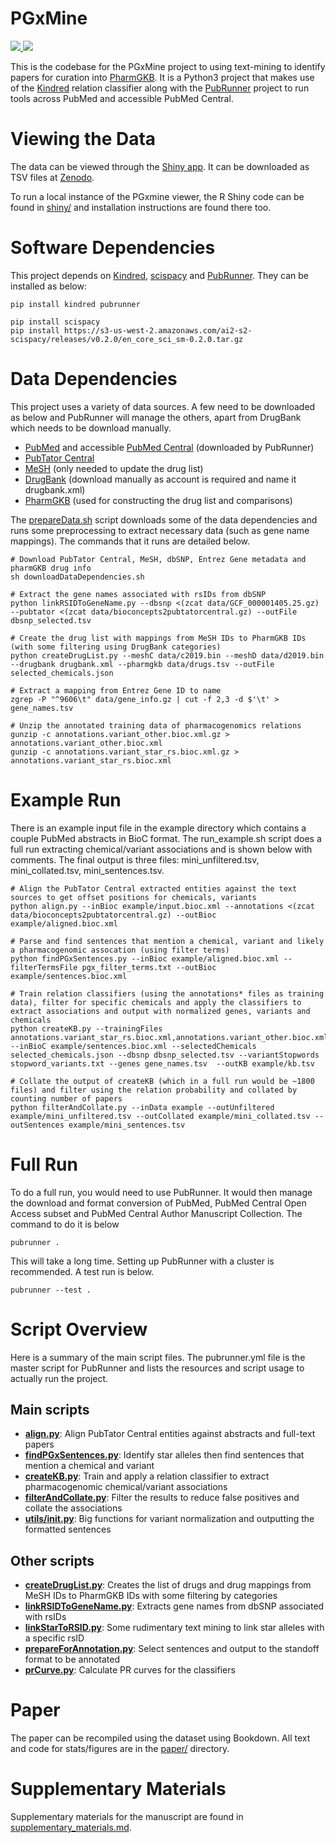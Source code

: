 # PGxMine

<p>
<a href="https://pgxmine.pharmgkb.org/">
   <img src="https://img.shields.io/badge/data-viewer-9e42f4.svg" />
</a>
<a href="https://doi.org/10.5281/zenodo.3360930">
   <img src="https://zenodo.org/badge/DOI/10.5281/zenodo.3360931.svg" />
</a>
</p>

This is the codebase for the PGxMine project to using text-mining to identify papers for curation into [PharmGKB](https://www.pharmgkb.org). It is a Python3 project that makes use of the [Kindred](https://github.com/jakelever/kindred) relation classifier along with the [PubRunner](https://github.com/jakelever/pubrunner) project to run tools across PubMed and accessible PubMed Central.

# Viewing the Data

The data can be viewed through the [Shiny app](https://pgxmine.pharmgkb.org/). It can be downloaded as TSV files at [Zenodo](https://doi.org/10.5281/zenodo.3360930).

To run a local instance of the PGxmine viewer, the R Shiny code can be found in [shiny/](https://github.com/jakelever/pgxmine/tree/master/shiny) and installation instructions are found there too.

# Software Dependencies

This project depends on [Kindred](https://github.com/jakelever/kindred), [scispacy](https://allenai.github.io/scispacy/) and [PubRunner](https://github.com/jakelever/pubrunner). They can be installed as below:

```
pip install kindred pubrunner

pip install scispacy
pip install https://s3-us-west-2.amazonaws.com/ai2-s2-scispacy/releases/v0.2.0/en_core_sci_sm-0.2.0.tar.gz
```

# Data Dependencies

This project uses a variety of data sources. A few need to be downloaded as below and PubRunner will manage the others, apart from DrugBank which needs to be download manually.

- [PubMed](https://www.nlm.nih.gov/databases/download/pubmed_medline.html) and accessible [PubMed Central](https://www.ncbi.nlm.nih.gov/pmc/tools/ftp/) (downloaded by PubRunner)
- [PubTator Central](https://www.ncbi.nlm.nih.gov/research/pubtator/)
- [MeSH](https://www.nlm.nih.gov/databases/download/mesh.html) (only needed to update the drug list)
- [DrugBank](https://www.drugbank.ca/releases/latest) (download manually as account is required and name it drugbank.xml)
- [PharmGKB](https://www.pharmgkb.org/downloads) (used for constructing the drug list and comparisons)

The [prepareData.sh](https://github.com/jakelever/pgxmine/blob/master/prepareData.sh) script downloads some of the data dependencies and runs some preprocessing to extract necessary data (such as gene name mappings). The commands that it runs are detailed below.

```
# Download PubTator Central, MeSH, dbSNP, Entrez Gene metadata and pharmGKB drug info
sh downloadDataDependencies.sh

# Extract the gene names associated with rsIDs from dbSNP
python linkRSIDToGeneName.py --dbsnp <(zcat data/GCF_000001405.25.gz) --pubtator <(zcat data/bioconcepts2pubtatorcentral.gz) --outFile dbsnp_selected.tsv

# Create the drug list with mappings from MeSH IDs to PharmGKB IDs (with some filtering using DrugBank categories)
python createDrugList.py --meshC data/c2019.bin --meshD data/d2019.bin --drugbank drugbank.xml --pharmgkb data/drugs.tsv --outFile selected_chemicals.json

# Extract a mapping from Entrez Gene ID to name
zgrep -P "^9606\t" data/gene_info.gz | cut -f 2,3 -d $'\t' > gene_names.tsv

# Unzip the annotated training data of pharmacogenomics relations
gunzip -c annotations.variant_other.bioc.xml.gz > annotations.variant_other.bioc.xml
gunzip -c annotations.variant_star_rs.bioc.xml.gz > annotations.variant_star_rs.bioc.xml
```

# Example Run

There is an example input file in the example directory which contains a couple PubMed abstracts in BioC format. The run\_example.sh script does a full run extracting chemical/variant associations and is shown below with comments. The final output is three files: mini\_unfiltered.tsv, mini\_collated.tsv, mini\_sentences.tsv.

```
# Align the PubTator Central extracted entities against the text sources to get offset positions for chemicals, variants
python align.py --inBioc example/input.bioc.xml --annotations <(zcat data/bioconcepts2pubtatorcentral.gz) --outBioc example/aligned.bioc.xml

# Parse and find sentences that mention a chemical, variant and likely a pharmacogenomic assocation (using filter terms)
python findPGxSentences.py --inBioc example/aligned.bioc.xml --filterTermsFile pgx_filter_terms.txt --outBioc example/sentences.bioc.xml

# Train relation classifiers (using the annotations* files as training data), filter for specific chemicals and apply the classifiers to extract associations and output with normalized genes, variants and chemicals
python createKB.py --trainingFiles annotations.variant_star_rs.bioc.xml,annotations.variant_other.bioc.xml --inBioC example/sentences.bioc.xml --selectedChemicals selected_chemicals.json --dbsnp dbsnp_selected.tsv --variantStopwords stopword_variants.txt --genes gene_names.tsv  --outKB example/kb.tsv

# Collate the output of createKB (which in a full run would be ~1800 files) and filter using the relation probability and collated by counting number of papers
python filterAndCollate.py --inData example --outUnfiltered example/mini_unfiltered.tsv --outCollated example/mini_collated.tsv --outSentences example/mini_sentences.tsv
```

# Full Run

To do a full run, you would need to use PubRunner. It would then manage the download and format conversion of PubMed, PubMed Central Open Access subset and PubMed Central Author Manuscript Collection. The command to do it is below

```
pubrunner .
```

This will take a long time. Setting up PubRunner with a cluster is recommended. A test run is below.

```
pubrunner --test .
```

# Script Overview

Here is a summary of the main script files. The pubrunner.yml file is the master script for PubRunner and lists the resources and script usage to actually run the project.

## Main scripts

- **[align.py](https://github.com/jakelever/pgxmine/blob/master/align.py)**: Align PubTator Central entities against abstracts and full-text papers
- **[findPGxSentences.py](https://github.com/jakelever/pgxmine/blob/master/findPGxSentences.py)**: Identify star alleles then find sentences that mention a chemical and variant
- **[createKB.py](https://github.com/jakelever/pgxmine/blob/master/createKB.py)**: Train and apply a relation classifier to extract pharmacogenomic chemical/variant associations
- **[filterAndCollate.py](https://github.com/jakelever/pgxmine/blob/master/filterAndCollate.py)**: Filter the results to reduce false positives and collate the associations
- **[utils/__init__.py](https://github.com/jakelever/pgxmine/blob/master/utils/__init__.py)**: Big functions for variant normalization and outputting the formatted sentences

## Other scripts

- **[createDrugList.py](https://github.com/jakelever/pgxmine/blob/master/createDrugList.py)**: Creates the list of drugs and drug mappings from MeSH IDs to PharmGKB IDs with some filtering by categories
- **[linkRSIDToGeneName.py](https://github.com/jakelever/pgxmine/blob/master/linkRSIDToGeneName.py)**: Extracts gene names from dbSNP associated with rsIDs
- **[linkStarToRSID.py](https://github.com/jakelever/pgxmine/blob/master/linkStarToRSID.py)**: Some rudimentary text mining to link star alleles with a specific rsID
- **[prepareForAnnotation.py](https://github.com/jakelever/pgxmine/blob/master/prepareForAnnotation.py)**: Select sentences and output to the standoff format to be annotated
- **[prCurve.py](https://github.com/jakelever/pgxmine/blob/master/prCurve.py)**: Calculate PR curves for the classifiers

# Paper

The paper can be recompiled using the dataset using Bookdown. All text and code for stats/figures are in the [paper/](https://github.com/jakelever/pgxmine/tree/master/paper) directory.

# Supplementary Materials

Supplementary materials for the manuscript are found in [supplementary\_materials.md](https://github.com/jakelever/pgxmine/blob/master/supplementary_materials.md).

